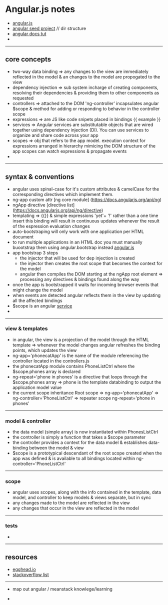 # Angular.js  notes  

* [angular.js](https://angularjs.org/)  
* [angular seed project](https://github.com/angular/angular-seed)  // dir structure  
* [angular docs tut](https://docs.angularjs.org/tutorial/)  
*  

---  
##  core concepts  

  * two-way data binding => any changes to the view are immediately reflected in the model & an changes to the model are propogated to the view  
  * dependency injection => sub system incharge of creating components, resolving their dependencies & providing them to other components as requested  
  * controllers => attached to the DOM 'ng-controller' incapsulates angular $scope  & method for adding or responding to behavior in the controller scope  
  * expressions => are JS like code snipets placed in bindings {{ example }}  
  * services => Angular services are substitutable objects that are wired together using dependency injection (DI). You can use services to organize and share code across your app  
  * scopes => obj that  refers to the app model. execution context for expressions  arranged in hierarchy mimicing the DOM structure of the app  scopes can watch expressions & propagate events  
  * 
---  

## syntax & conventions  

  * angular uses spinal-case for it's custom attributes & camelCase for the corresponding directives which implement them.  
  * ng-app custom attr [ng core module] (https://docs.angularjs.org/api/ng)  
  * ngApp directive [directive list]  (https://docs.angularjs.org/api/ng/directive)  
  * templating => {{}} & simple expressions 'yet'+ '!'  rather than a one time insert this binding will result in continuous updates whenever the result of the espression evaluation changes  
  * auto-bootstraping will only work with one application per HTML document   
  * to run multiple applications in an HTML doc you must manually buootstrap them using angular.bootstrap instead [angular.js](https://docs.angularjs.org/api/ng/function/angular.bootstrap)  
  * app bootstrap 3 steps  
    * the injector that will be used for dep injection is created  
    * the injector then creates the root scope that becomes the context for the model  
    * angular then compiles the DOM starting at the ngApp root element => processing any directives & bindings found along the way    
  * once the app is bootstrapped it waits for incoming browser events that might change the model  
  * when events are detected angular reflects them in the view by updating all the affected bindings  
  * $scope is an angular [service](https://docs.angularjs.org/guide/services)  
  *  

---  

###  view & templates  

  * in angular, the view is a projection of the model through the HTML template  => whenever the model changes angular refreshes the binding points, which updates the view  
  * ng-app='phonecatApp' is the name of the module referencing the controller located in the controllers.js  
  * the phonecatApp module contains PhoneListCtrl where the $scope.phones array is declared  
  * ng-repeat='phone in phones' is a directive that loops through the $scope.phones array => phone is the template databinding to output the application model value  
  *  the current scope inheritance Root scope => ng-app='phonecatApp' => ng-controller='PhoneListCtrl' => repeater scope ng-repeat='phone in phones'  

---  

### model & controller  
  * the data model (simple array) is now instantiated within PhonesListCtrl  
  * the controller is simply a function that takes a $scope parameter  
  * the controller provides a context for the data model & establishes data-binding between the model & view  
  * $scope is a prototypical descendant of the root scope created when the app was defined & is available to all bindings located within ng-controller='PhoneListCtrl'  

---  

### scope  
  * angular uses scopes, along with the info contained in the template, data model, and controller to keep models & views separate, but in sync
  * any changes made to the model are reflected in the view  
  * any changes that occur in the view are reflected in the model  

---  

### tests      
  * 

  


---  

## resources  

  * [egghead.io](https://egghead/technologies/angularjs)  
  * [stackoverflow list](http://stackoverflow.com/questions/14333857/how-to-master-angularjs)  

---  

* map out angular / meanstack knowlege/learning  

*  




